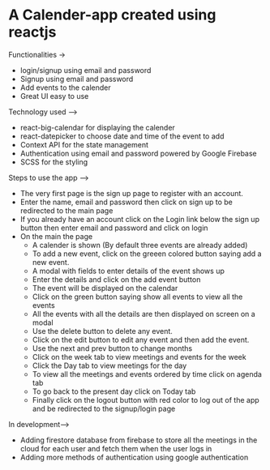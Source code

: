 # A Calender-app created using reactjs

Functionalities -> 
- login/signup using email and password 
- Signup using email and password 
- Add events to the calender 
- Great UI easy to use 

Technology used --> 
- react-big-calendar for displaying the calender 
- react-datepicker to choose date and time of the event to add 
- Context API for the state management 
- Authentication using email and password powered by Google Firebase 
- SCSS for the styling 
 
Steps to use the app -->
- The very first page is the sign up page to register with an account. 
- Enter the name, email and password then click on sign up to be redirected to the main page 
- If you already have an account click on the Login link below the sign up button then enter email and password and click on login 
- On the main the page  
    - A calender is shown (By default three events are already added) 
    - To add a new event, click on the greeen colored button saying add a new event. 
    - A modal with fields to enter details of the event shows up 
    - Enter the details and click on the add event button 
    - The event will be displayed on the calendar 
    - Click on the green button saying show all events to view all the events
    - All the events with all the details are then displayed on screen on a modal
    - Use the delete button to delete any event.
    - Click on the edit button to edit any event and then add the event.
    - Use the next and prev button to change months
    - Click on the week tab to view meetings and events for the week
    - Click the Day tab to view meetings for the day
    - To view all the meetings and events ordered by time click on agenda tab
    - To go back to the  present day click on Today tab
    - Finally click on the logout button with red color to log out of the app and be redirected to the signup/login page

In development-->

- Adding firestore database from firebase to store all the meetings in the cloud for each user and fetch them when the user logs in
- Adding more methods of authentication using google authentication



